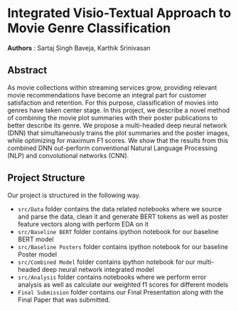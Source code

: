 # Integrated Visio-Textual Approach to Movie Genre Classification

**Authors** : Sartaj Singh Baveja, Karthik Srinivasan

## Abstract

As movie collections within streaming services grow, providing relevant movie recommendations have become an integral part for customer satisfaction and retention. For this purpose, classification of movies into genres have taken center stage. In this project, we describe a novel method of combining the movie plot summaries with their poster publications to better describe its genre. We propose a multi-headed deep neural network (DNN) that simultaneously trains the plot summaries and the poster images, while optimizing for maximum F1 scores. We show that the results from this combined DNN out-perform conventional Natural Language Processing (NLP) and convolutional networks (CNN).

## Project Structure

Our project is structured in the following way. 

- `src/Data` folder contains the data related notebooks where we source and parse the data, clean it and generate BERT tokens as well as poster feature vectors along with perform EDA on it
- `src/Baseline BERT` folder contains ipython notebook for our baseline BERT model
- `src/Baseline Posters` folder contains ipython notebook for our baseline Poster model
- `src/Combined Model` folder contains ipython notebook for our multi-headed deep neural network integrated model
- `src/Analysis` folder contains notebooks where we perform error analysis as well as calculate our weighted f1 scores for different models
- `Final Submission` folder contains our Final Presentation along with the Final Paper that was submitted.
